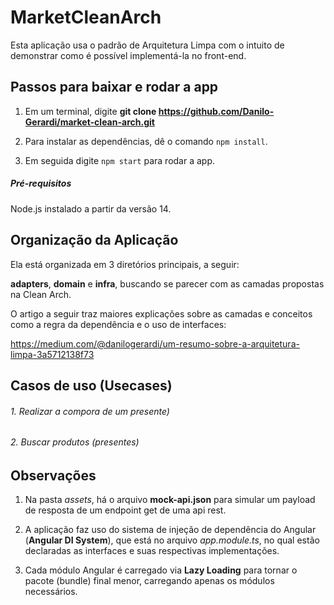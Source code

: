 # MarketCleanArch

Esta aplicação usa o padrão de Arquitetura Limpa com o intuito de demonstrar como é possível implementá-la no front-end.

## Passos para baixar e rodar a app

1. Em um terminal, digite **git clone https://github.com/Danilo-Gerardi/market-clean-arch.git**

2. Para instalar as dependências, dê o comando `npm install`.

3. Em seguida digite `npm start` para rodar a app.

##### Pré-requisitos

Node.js instalado a partir da versão 14.

## Organização da Aplicação

Ela está organizada em 3 diretórios principais, a seguir:

**adapters**, **domain** e **infra**, buscando se parecer com as camadas propostas na Clean Arch.

O artigo a seguir traz maiores explicações sobre as camadas e conceitos como a regra da dependência e o uso de interfaces:

https://medium.com/@danilogerardi/um-resumo-sobre-a-arquitetura-limpa-3a5712138f73

## Casos de uso (Usecases)

###### 1. Realizar a compora de um presente)

###### 2. Buscar produtos (presentes)

## Observações

1. Na pasta _assets_, há o arquivo **mock-api.json** para simular um payload de resposta de um endpoint get de uma api rest.
   <br/>

2. A aplicação faz uso do sistema de injeção de dependência do Angular (**Angular DI System**), que está no arquivo _app.module.ts_, no qual estão declaradas as interfaces e suas respectivas implementações.
   <br/>
3. Cada módulo Angular é carregado via **Lazy Loading** para tornar o pacote (bundle) final menor, carregando apenas os módulos necessários.
